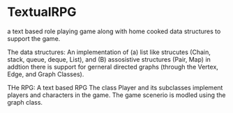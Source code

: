 # TextualRPG
a text based role playing game along with home cooked data structures to support the game.

The data structures:
An implementation of (a) list like strucutes (Chain, stack, queue, deque, List), and (B) assosistive structures (Pair, Map) 
in addtion there is support for gerneral directed graphs (through the Vertex, Edge, and Graph Classes).

THe RPG:
A text based RPG The class Player and its subclasses implement players and characters in the game. 
The game scenerio is modled using the graph class.
